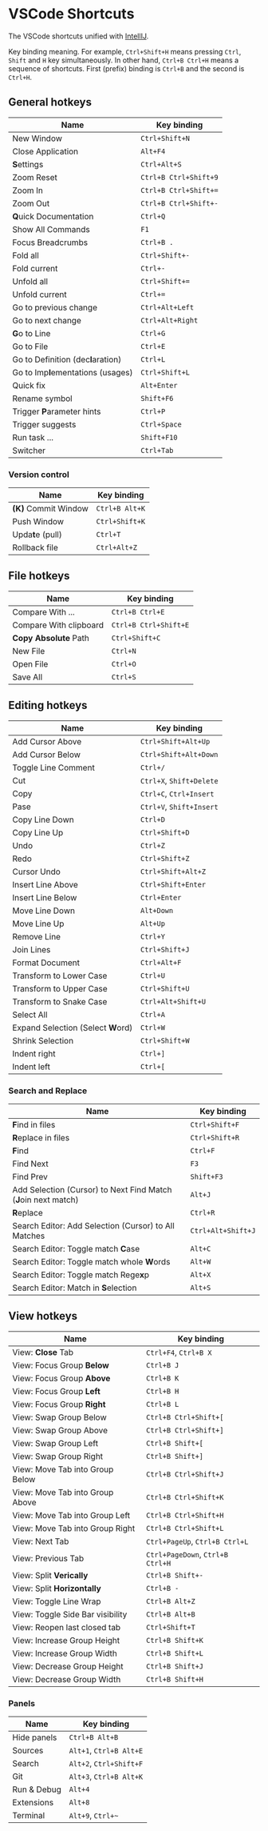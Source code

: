 # VSCode Shortcuts

The VSCode shortcuts unified with [IntellIJ](../80-shortcut-intellij/README.md).

Key binding meaning.
For example, `Ctrl+Shift+H` means pressing `Ctrl`, `Shift` and `H` key simultaneously.
In other hand, `Ctrl+B Ctrl+H` means a sequence of shortcuts.
First (prefix) binding is `Ctrl+B` and the second is `Ctrl+H`.


## General hotkeys

| Name                               | Key binding           |
| ---------------------------------- | --------------------- |
| New Window                         | `Ctrl+Shift+N`        |
| Close Application                  | `Alt+F4`              |
| **S**ettings                       | `Ctrl+Alt+S`          |
| Zoom Reset                         | `Ctrl+B Ctrl+Shift+9` |
| Zoom In                            | `Ctrl+B Ctrl+Shift+=` |
| Zoom Out                           | `Ctrl+B Ctrl+Shift+-` |
| **Q**uick Documentation            | `Ctrl+Q`              |
| Show All Commands                  | `F1`                  |
| Focus Breadcrumbs                  | `Ctrl+B .`            |
| Fold all                           | `Ctrl+Shift+-`        |
| Fold current                       | `Ctrl+-`              |
| Unfold all                         | `Ctrl+Shift+=`        |
| Unfold current                     | `Ctrl+=`              |
| Go to previous change              | `Ctrl+Alt+Left`       |
| Go to next change                  | `Ctrl+Alt+Right`      |
| **G**o to Line                     | `Ctrl+G`              |
| Go to File                         | `Ctrl+E`              |
| Go to Definition (dec**l**aration) | `Ctrl+L`              |
| Go to Imp**l**ementations (usages) | `Ctrl+Shift+L`        |
| Quick fix                          | `Alt+Enter`           |
| Rename symbol                      | `Shift+F6`            |
| Trigger **P**arameter hints        | `Ctrl+P`              |
| Trigger suggests                   | `Ctrl+Space`          |
| Run task ...                       | `Shift+F10`           |
| Switcher                           | `Ctrl+Tab`            |

### Version control

| Name                  | Key binding    |
| --------------------- | -------------- |
| **(K)** Commit Window | `Ctrl+B Alt+K` |
| Push Window           | `Ctrl+Shift+K` |
| Upda**t**e (pull)     | `Ctrl+T`       |
| Rollback file         | `Ctrl+Alt+Z`   |

## File hotkeys

| Name                   | Key binding           |
| ---------------------- | --------------------- |
| Compare With ...       | `Ctrl+B Ctrl+E`       |
| Compare With clipboard | `Ctrl+B Ctrl+Shift+E` |
| **Copy Absolute** Path | `Ctrl+Shift+C`        |
| New File               | `Ctrl+N`              |
| Open File              | `Ctrl+O`              |
| Save All               | `Ctrl+S`              |

## Editing hotkeys

| Name                               | Key binding              |
| ---------------------------------- | ------------------------ |
| Add Cursor Above                   | `Ctrl+Shift+Alt+Up`      |
| Add Cursor Below                   | `Ctrl+Shift+Alt+Down`    |
| Toggle Line Comment                | `Ctrl+/`                 |
| Cut                                | `Ctrl+X`, `Shift+Delete` |
| Copy                               | `Ctrl+C`, `Ctrl+Insert`  |
| Pase                               | `Ctrl+V`, `Shift+Insert` |
| Copy Line Down                     | `Ctrl+D`                 |
| Copy Line Up                       | `Ctrl+Shift+D`           |
| Undo                               | `Ctrl+Z`                 |
| Redo                               | `Ctrl+Shift+Z`           |
| Cursor Undo                        | `Ctrl+Shift+Alt+Z`       |
| Insert Line Above                  | `Ctrl+Shift+Enter`       |
| Insert Line Below                  | `Ctrl+Enter`             |
| Move Line Down                     | `Alt+Down`               |
| Move Line Up                       | `Alt+Up`                 |
| Remove Line                        | `Ctrl+Y`                 |
| Join Lines                         | `Ctrl+Shift+J`           |
| Format Document                    | `Ctrl+Alt+F`             |
| Transform to Lower Case            | `Ctrl+U`                 |
| Transform to Upper Case            | `Ctrl+Shift+U`           |
| Transform to Snake Case            | `Ctrl+Alt+Shift+U`       |
| Select All                         | `Ctrl+A`                 |
| Expand Selection (Select **W**ord) | `Ctrl+W`                 |
| Shrink Selection                   | `Ctrl+Shift+W`           |
| Indent right                       | `Ctrl+]`                 |
| Indent left                        | `Ctrl+[`                 |

### Search and Replace

| Name                                                            | Key binding        |
| --------------------------------------------------------------- | ------------------ |
| **F**ind in files                                               | `Ctrl+Shift+F`     |
| **R**eplace in files                                            | `Ctrl+Shift+R`     |
| **F**ind                                                        | `Ctrl+F`           |
| Find Next                                                       | `F3`               |
| Find Prev                                                       | `Shift+F3`         |
| Add Selection (Cursor) to Next Find Match (**J**oin next match) | `Alt+J`            |
| **R**eplace                                                     | `Ctrl+R`           |
| Search Editor: Add Selection (Cursor) to All Matches            | `Ctrl+Alt+Shift+J` |
| Search Editor: Toggle match **C**ase                            | `Alt+C`            |
| Search Editor: Toggle match whole **W**ords                     | `Alt+W`            |
| Search Editor: Toggle match Rege**x**p                          | `Alt+X`            |
| Search Editor: Match in **S**election                           | `Alt+S`            |

## View hotkeys

| Name                             | Key binding                      |
| -------------------------------- | -------------------------------- |
| View: **Close** Tab              | `Ctrl+F4`, `Ctrl+B X`            |
| View: Focus Group **Below**      | `Ctrl+B J`                       |
| View: Focus Group **Above**      | `Ctrl+B K`                       |
| View: Focus Group **Left**       | `Ctrl+B H`                       |
| View: Focus Group **Right**      | `Ctrl+B L`                       |
| View: Swap Group Below           | `Ctrl+B Ctrl+Shift+[`            |
| View: Swap Group Above           | `Ctrl+B Ctrl+Shift+]`            |
| View: Swap Group Left            | `Ctrl+B Shift+[`                 |
| View: Swap Group Right           | `Ctrl+B Shift+]`                 |
| View: Move Tab into Group Below  | `Ctrl+B Ctrl+Shift+J`            |
| View: Move Tab into Group Above  | `Ctrl+B Ctrl+Shift+K`            |
| View: Move Tab into Group Left   | `Ctrl+B Ctrl+Shift+H`            |
| View: Move Tab into Group Right  | `Ctrl+B Ctrl+Shift+L`            |
| View: Next Tab                   | `Ctrl+PageUp`, `Ctrl+B Ctrl+L`   |
| View: Previous Tab               | `Ctrl+PageDown`, `Ctrl+B Ctrl+H` |
| View: Split **Verically**        | `Ctrl+B Shift+-`                 |
| View: Split **Horizontally**     | `Ctrl+B -`                       |
| View: Toggle Line Wrap           | `Ctrl+B Alt+Z`                   |
| View: Toggle Side Bar visibility | `Ctrl+B Alt+B`                   |
| View: Reopen last closed tab     | `Ctrl+Shift+T`                   |
| View: Increase Group Height      | `Ctrl+B Shift+K`                 |
| View: Increase Group Width       | `Ctrl+B Shift+L`                 |
| View: Decrease Group Height      | `Ctrl+B Shift+J`                 |
| View: Decrease Group Width       | `Ctrl+B Shift+H`                 |

### Panels

| Name        | Key binding             |
| ----------- | ----------------------- |
| Hide panels | `Ctrl+B Alt+B`          |
| Sources     | `Alt+1`, `Ctrl+B Alt+E` |
| Search      | `Alt+2`, `Ctrl+Shift+F` |
| Git         | `Alt+3`, `Ctrl+B Alt+K` |
| Run & Debug | `Alt+4`                 |
| Extensions  | `Alt+8`                 |
| Terminal    | `Alt+9`, `Ctrl+~`       |
